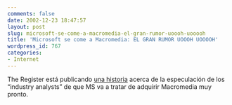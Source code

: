 ```yaml
---
comments: false
date: 2002-12-23 18:47:57
layout: post
slug: microsoft-se-come-a-macromedia-el-gran-rumor-uoooh-uooooh
title: 'Microsoft se come a Macromedia: EL GRAN RUMOR UOOOH UOOOOH'
wordpress_id: 767
categories:
- Internet
---
```


The Register está publicando [una historia](http://theregister.co.uk/content/4/28667.html) acerca de la especulación de los “industry analysts” de que MS va a tratar de adquirir Macromedia muy pronto.




 
